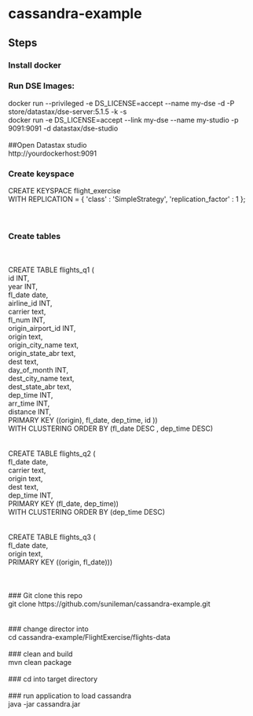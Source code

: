 # cassandra-example


## Steps<br>
### Install docker<br>
### Run DSE Images:<br>
docker run --privileged -e DS_LICENSE=accept --name my-dse -d -P store/datastax/dse-server:5.1.5 -k -s<br>
docker run -e DS_LICENSE=accept --link my-dse --name my-studio -p 9091:9091 -d datastax/dse-studio<br>
<br>
##Open Datastax studio<br>
http://yourdockerhost:9091<br>

### Create keyspace<br>
CREATE KEYSPACE flight_exercise<br>
  WITH REPLICATION = { 'class' : 'SimpleStrategy', 'replication_factor' : 1 };<br>
<br>
<br>
### Create tables
<br>
<br>
  CREATE TABLE flights_q1 (<br>
  id INT,<br>
  year INT,<br>
  fl_date date,<br>
  airline_id INT,<br>
  carrier text,<br>
  fl_num INT,<br>
  origin_airport_id INT,<br>
  origin text,<br>
  origin_city_name text,<br>
  origin_state_abr text,<br>
  dest text,<br>
  day_of_month INT,<br>
  dest_city_name text,<br>
  dest_state_abr text,<br>
  dep_time INT,<br>
  arr_time INT,<br>
  distance INT,<br>
  PRIMARY KEY ((origin), fl_date, dep_time, id ))<br>
  WITH CLUSTERING ORDER BY (fl_date DESC , dep_time DESC)<br>
<br>
<br>
CREATE TABLE flights_q2 (<br>
  fl_date date,<br>
  carrier text,<br>
  origin text,<br>
  dest text,<br>
  dep_time INT,<br>
  PRIMARY KEY (fl_date, dep_time))<br>
  WITH CLUSTERING ORDER BY (dep_time DESC)<br>
<br>
<br>
CREATE TABLE flights_q3 (<br>
fl_date date,<br>
origin text,<br>
PRIMARY KEY ((origin, fl_date)))<br>
<br>
<br>
<br>
### Git clone this repo<br>
git clone https://github.com/sunileman/cassandra-example.git<br>
<br>
<br>
### change director into<br>
cd cassandra-example/FlightExercise/flights-data<br>
<br>
### clean and build<br>
mvn clean package<br>
<br>
### cd into target directory<br>
<br>
### run application to load cassandra<br>
java -jar cassandra.jar <yourHostIp> <CassandraPort><br>





